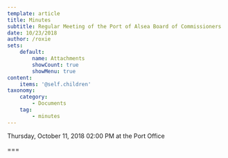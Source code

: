 ```yaml
---
template: article
title: Minutes
subtitle: Regular Meeting of the Port of Alsea Board of Commissioners
date: 10/23/2018
author: /roxie
sets:
    default:
        name: Attachments
        showCount: true
        showMenu: true
content:
    items: '@self.children'
taxonomy:
    category: 
        - Documents
    tag: 
        - minutes
---
```


Thursday, October 11, 2018 02:00 PM at the Port Office

===


